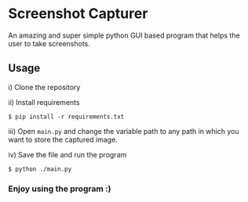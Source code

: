 # Screenshot Capturer

An amazing and super simple python GUI based program that helps the user to take screenshots.

## Usage

i) Clone the repository

ii) Install requirements

`$ pip install -r requirements.txt`

iii) Open `main.py` and change the variable path to any path in which you want to store the captured image.

iv) Save the file and run the program

`$ python ./main.py`

### Enjoy using the program :)
